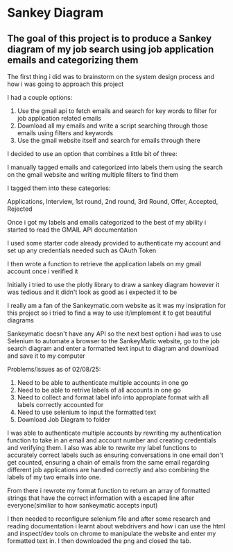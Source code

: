 # Sankey Diagram

## The goal of this project is to produce a Sankey diagram of my job search using job application emails and categorizing them

The first thing i did was to brainstorm on the system design process and how i was going to approach this project

I had a couple options:

1) Use the gmail api to fetch emails and search for key words to filter for job application related emails
2) Download all my emails and write a script searching through those emails using filters and keywords
3) Use the gmail website itself and search for emails through there


I decided to use an option that combines a little bit of three:

I manually tagged emails and categorized into labels them using the search on the gmail website and writing multiple filters to find them

I tagged them into these categories:

Applications, Interview, 1st round, 2nd round, 3rd Round, Offer, Accepted, Rejected

Once i got my labels and emails categorized to the best of my ability i started to read the GMAIL API documentation

I used some starter code already provided to authenticate my account and set up any credentials needed such as OAuth Token

I then wrote a function to retrieve the application labels on my gmail account once i verified it

Initially i tried to use the plotly library to draw a sankey diagram however it was tedious and it didn't look as good as i expected it to be 

I really am a fan of the Sankeymatic.com website as it was my insipration for this project so i tried to find a way to use it/implement it to get beautiful diagrams

Sankeymatic doesn't have any API so the next best option i had was to use Selenium to automate a browser to the SankeyMatic website, go to the job search diagram and enter a formatted text input to diagram and download and save it to my computer


Problems/issues as of 02/08/25:
1. Need to be able to authenticate multiple accounts in one go
2. Need to be able to retrive labels of all accounts in one go
3. Need to collect and format label info into appropiate format with all labels correctly accounted for
4. Need to use selenium to input the formatted text 
5. Download Job Diagram to folder



I was able to authenticate multiple accounts by rewriting my authentication function to take in an email and account number and creating credentials and verifying them. I also was able to rewrite my label functions to accurately correct labels such as ensuring conversations in one email don't get counted, ensuring a chain of emails from the same email regarding different job applications are handled correctly and also combining the labels of my two emails into one.


From there i rewrote my format function to return an array of formatted strings that have the correct information with a escaped line after everyone(similiar to how sankeymatic accepts input)

I then needed to reconfigure selenium file and after some research and reading documentation i learnt about webdrivers and how i can use the html and inspect/dev tools on chrome to manipulate the website and enter my formatted text in. I then downloaded the png and closed the tab.